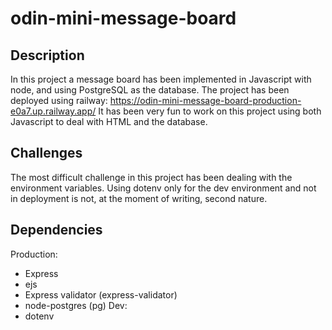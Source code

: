 # odin-mini-message-board

## Description
In this project a message board has been implemented in Javascript with node, and using PostgreSQL as the database.
The project has been deployed using railway: https://odin-mini-message-board-production-e0a7.up.railway.app/
It has been very fun to work on this project using both Javascript to deal with HTML and the database.
## Challenges
The most difficult challenge in this project has been dealing with the environment variables. Using dotenv only for the dev environment and not in deployment is not, at the moment of writing, second nature.
## Dependencies
Production:
- Express
- ejs
- Express validator (express-validator)
- node-postgres (pg)
Dev:
- dotenv

